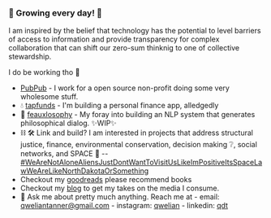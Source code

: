 ### :seedling: Growing every day! :seedling:

I am inspired by the belief that technology has the potential to level barriers of access to information and provide transparency for complex collaboration that can shift our zero-sum thinknig to one of collective stewardship.

I do be working tho :eyes:

- [PubPub](https://www.pubpub.org/) - I work for a open source non-profit doing some very wholesome stuff.
- :droplet: [tapfunds](https://github.com/tapfunds) - I'm building a personal finance app, alledgedly
- 🧠 [feauxlosophy](https://github.com/qweliant/feauxlosphy) - My foray into building an NLP system that generates philosophical dialog. ✨WIP✨
- ⛓ 🛠 Link and build? I am interested in projects that address structural justice, finance, environmental conservation, decision making :grey_question:, social networks, and SPACE :milky_way: 
-- [#WeAreNotAloneAliensJustDontWantToVisitUsLikeImPositiveItsSpaceLawWeAreLikeNorthDakotaOrSomething]()
-  Checkout my [goodreads](https://www.goodreads.com/review/list/96621682-qwelian-tanner?shelf=currently-reading) please recommend books 
-  Checkout my [blog](https://www.qwelian.com) to get my takes on the media I consume. 
- 💬 Ask me about pretty much anything. Reach me at - email: <qweliantanner@gmail.com> - instagram: [qwelian](https://www.instagram.com/qwelian/) - linkedin: [qdt](https://www.linkedin.com/in/qdt/)

